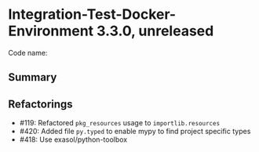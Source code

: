 # Integration-Test-Docker-Environment 3.3.0, unreleased

Code name:

## Summary

## Refactorings

* #119: Refactored `pkg_resources` usage to `importlib.resources`
* #420: Added file `py.typed` to enable mypy to find project specific types
* #418: Use exasol/python-toolbox

